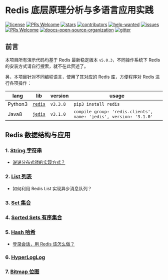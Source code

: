 # Redis 底层原理分析与多语言应用实践
[![license](https://badgen.net/github/license/doocs/redis-multi-programming-language-practice?color=green)](https://github.com/doocs/redis-multi-programming-language-practice/blob/master/LICENSE)
[![PRs Welcome](https://badgen.net/badge/PRs/welcome/green)](http://makeapullrequest.com)
[![stars](https://badgen.net/github/stars/doocs/redis-multi-programming-language-practice)](https://github.com/doocs/redis-multi-programming-language-practice/stargazers)
[![contributors](https://badgen.net/github/contributors/doocs/redis-multi-programming-language-practice)](https://github.com/doocs/redis-multi-programming-language-practice/graphs/contributors)
[![help-wanted](https://badgen.net/github/label-issues/doocs/redis-multi-programming-language-practice/help%20wanted/open)](https://github.com/doocs/redis-multi-programming-language-practice/labels/help%20wanted)
[![issues](https://badgen.net/github/open-issues/doocs/redis-multi-programming-language-practice)](https://github.com/doocs/redis-multi-programming-language-practice/issues)
[![PRs Welcome](https://badgen.net/badge/PRs/welcome/green)](http://makeapullrequest.com)
[![doocs-open-source-organization](https://badgen.net/badge/organization/join%20us/cyan)](#how-to-join)
[![gitter](https://badgen.net/badge/gitter/chat/cyan)](https://gitter.im/doocs)

## 前言
本项目所有演示代码均基于 Redis 最新稳定版本 `v5.0.3`，不同操作系统下 Redis 的安装方式请自行搜索，就不在此赘述了。

另，本项目针对不同编程语言，使用了其对应的 Redis 库，方便程序对 Redis 进行各项操作：

| lang | lib | version | usage |
|---|---|---|---|
| Python3 | [`redis`](https://pypi.org/project/redis/) | `v3.3.8` | `pip3 install redis `|
| Java8 | [`jedis`](https://mvnrepository.com/artifact/redis.clients/jedis/3.1.0) | `v3.1.0` | `compile group: 'redis.clients', name: 'jedis', version: '3.1.0'` |

## Redis 数据结构与应用

### 1. [String 字符串](/docs/redis-string-introduction.md)
- [说说分布式锁的实现方式？](/docs/redis-distributed-lock.md)

### 2. [List 列表](/docs/redis-list-introduction.md)
- 如何利用 Redis List 实现异步消息队列？

### 3. [Set 集合](/docs/redis-set-introduction.md)

### 4. [Sorted Sets 有序集合](/docs/redis-sorted-set-introduction.md)

### 5. [Hash 哈希](/docs/redis-hash-introduction.md)
- [登录会话，用 Redis 该怎么做？](/docs/redis-hash-session-token.md)

### 6. [HyperLogLog](/docs/redis-hyperLogLog-introduction.md)

### 7. [Bitmap 位图](/docs/redis-bitmap-introduction.md)